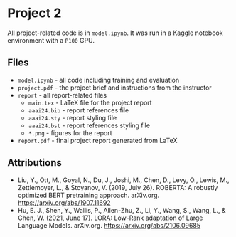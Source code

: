 # Project 2

All project-related code is in `model.ipynb`.  It was run in a Kaggle notebook environment with a `P100` GPU.

## Files

* `model.ipynb` - all code including training and evaluation
* `project.pdf` - the project brief and instructions from the instructor
* `report` - all report-related files
  * `main.tex` - LaTeX file for the project report
  * `aaai24.bib` - report references file
  * `aaai24.sty` - report styling file
  * `aaai24.bst` - report references styling file
  * `*.png` - figures for the report 
* `report.pdf` - final project report generated from LaTeX

## Attributions

* Liu, Y., Ott, M., Goyal, N., Du, J., Joshi, M., Chen, D., Levy, O., Lewis, M., Zettlemoyer, L., & Stoyanov, V. (2019, July 26). ROBERTA: A robustly optimized BERT pretraining approach. arXiv.org. https://arxiv.org/abs/1907.11692
* Hu, E. J., Shen, Y., Wallis, P., Allen-Zhu, Z., Li, Y., Wang, S., Wang, L., & Chen, W. (2021, June 17). LORA: Low-Rank adaptation of Large Language Models. arXiv.org. https://arxiv.org/abs/2106.09685
